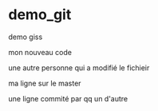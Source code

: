 # demo_git
demo giss

mon nouveau code

une autre personne qui a modifié le fichieir


ma ligne sur le master

une ligne commité par qq un d'autre
